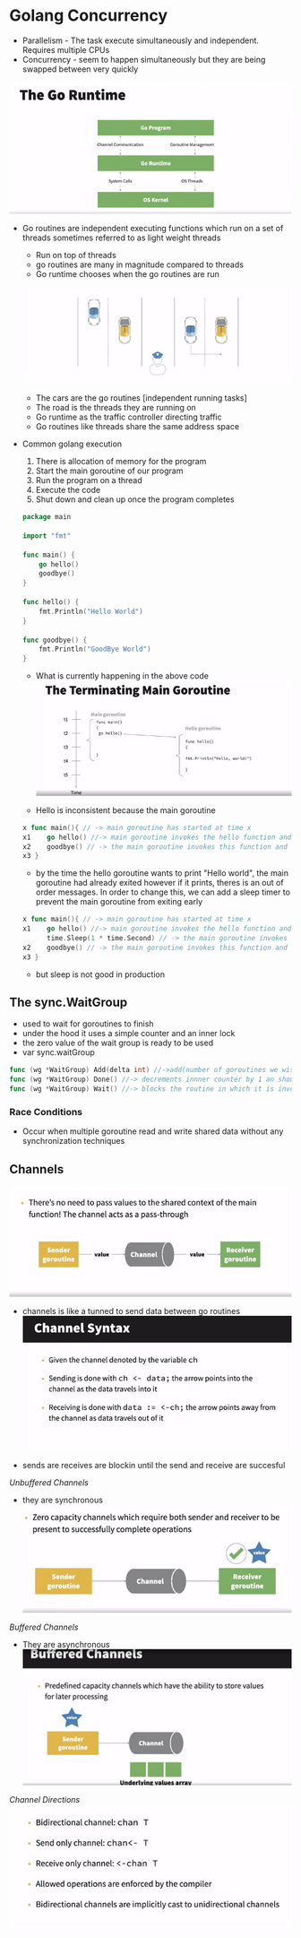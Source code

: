 # Golang Concurrency

- Parallelism - The task execute simultaneously and independent. Requires multiple CPUs
- Concurrency - seem to happen simultaneously but they are being swapped between very quickly

![[golang runtime]](./images/Pasted%20image%2020240111145020.png)

- Go routines are independent executing functions which run on a set of threads sometimes referred to as light weight threads
	- Run on top of threads
    - go routines are many in magnitude compared to threads
	- Go runtime chooses when the go routines are run
    
    ![[easy Explanation]](./images/goImages2.jpg)
    
    - The cars are the go routines [independent running tasks]
    - The road is the threads they are running on
    - Go runtime as the traffic controller directing traffic
    - Go routines like threads share the same address space

- Common golang execution 
    1. There is allocation of memory for the program
    2. Start the main goroutine of our program
    3. Run the program on a thread
    4. Execute the code
    5. Shut down and clean up once the program completes

    ```go
    package main
    
    import "fmt"

    func main() {
	    go hello()
	    goodbye()
    }

    func hello() {
	    fmt.Println("Hello World")
    }

    func goodbye() {
	    fmt.Println("GoodBye World")
    }
    ```
    - What is currently happening in the above code
    ![[Go routine]](./images/goImages3.jpg)
    
    - Hello is inconsistent because the main goroutine

    ```go
    x func main(){ // -> main goroutine has started at time x
    x1    go hello() //-> main goroutine invokes the hello function and another Hello goroutine is created between time x1 and x2
    x2    goodbye() // -> the main goroutine invokes this function and then exits between time x2 and x3  
    x3 }
    ```
    - by the time the hello goroutine wants to print "Hello world", the main goroutine had already exited however if it prints, theres is an out of order messages. In order to change this, we can add a sleep timer to prevent the main goroutine from exiting early
    
    ```go
    x func main(){ // -> main goroutine has started at time x
    x1    go hello() //-> main goroutine invokes the hello function and another Hello goroutine is created between time x1 and x2
          time.Sleep(1 * time.Second) // -> the main goroutine invokes the time function to sleep and the hello goroutine now executes
    x2    goodbye() // -> the main goroutine invokes this function and then exits between time x2 and x3  
    x3 }
    ```
    - but sleep is not good in production

## The sync.WaitGroup
- used to wait for goroutines to finish
- under the hood it uses a simple counter and an inner lock
- the zero value of the wait group is ready to be used 
- var sync.waitGroup

```go
func (wg *WaitGroup) Add(delta int) //->add(number of goroutines we wish to wait for and panics if the inner counter is negative)
func (wg *WaitGroup) Done() //-> decrements innner counter by 1 an should be used when a g routine finishes the work assigned
func (wg *WaitGroup) Wait() //-> blocks the routine in which it is invoked until the counter reaches 0
```


### Race Conditions
- Occur when multiple goroutine read and write shared data without any synchronization techniques

## Channels
![[Channels]](./images/image3.jpg)

- channels is like a tunned to send data between go routines
![[channel Directions]](./images/image4.jpg)

- sends are receives are blockin until the send and receive are succesful

*Unbuffered Channels*
- they are synchronous
![[unbuffered]](./images/image5.jpg)

*Buffered Channels*
- They are asynchronous
![[buffered Channels]](./images/image6.jpg)

*Channel Directions*
![[Chennel Directions]](./images/image7.jpg)